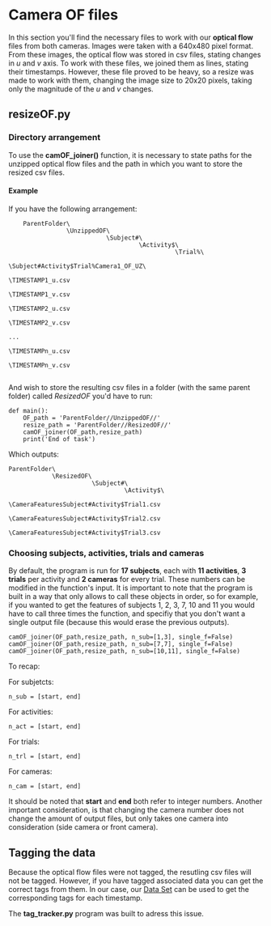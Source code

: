 # Camera OF files


In this section you'll find the necessary files to work with our **optical flow** files from both cameras. Images were taken with a 640x480 pixel
format. From these images, the optical flow was stored in csv files, stating changes in *u* and *v* axis. To work with these files, we
joined them as lines, stating their timestamps. However, these file proved to be heavy, so a resize was made to work with them, changing 
the image size to 20x20 pixels, taking only the magnitude of the *u* and *v* changes.

## resizeOF.py

### Directory arrangement

To use the **camOF_joiner()** function, it is necessary to state paths for the unzipped optical flow files and the path in which you want to store the resized csv files.


#### Example

If you have the following arrangement:

```
    ParentFolder\
                \UnzippedOF\
                           \Subject#\
                                    \Activity$\
                                              \Trial%\
                                                     \Subject#Activity$Trial%Camera1_OF_UZ\
                                                                                          \TIMESTAMP1_u.csv
                                                                                          \TIMESTAMP1_v.csv
                                                                                          \TIMESTAMP2_u.csv
                                                                                          \TIMESTAMP2_v.csv
                                                                                          ...
                                                                                          \TIMESTAMPn_u.csv
                                                                                          \TIMESTAMPn_v.csv
                                                                                          
```
And wish to store the resulting csv files in a folder (with the same parent folder) called *ResizedOF* you'd have to run:

```
def main():
    OF_path = 'ParentFolder//UnzippedOF//'
    resize_path = 'ParentFolder//ResizedOF//'
    camOF_joiner(OF_path,resize_path)
    print('End of task')
```
  Which outputs:

    ParentFolder\
                \ResizedOF\
                           \Subject#\
                                    \Activity$\
                                              \CameraFeaturesSubject#Activity$Trial1.csv
                                              \CameraFeaturesSubject#Activity$Trial2.csv
                                              \CameraFeaturesSubject#Activity$Trial3.csv


### Choosing subjects, activities, trials and cameras

By default, the program is run for **17 subjects**, each with **11 activities**, **3 trials** per activity and **2 cameras** for every trial. These numbers can be modified in the function's input. It is important to note that the program is built in a way that only allows to call these objects in order, so for example, if you wanted to get the features of subjects 1, 2, 3, 7, 10 and 11 you would have to call three times the function, and specifiy that you don't want a single output file (because this would erase the previous outputs).


    camOF_joiner(OF_path,resize_path, n_sub=[1,3], single_f=False)
    camOF_joiner(OF_path,resize_path, n_sub=[7,7], single_f=False)
    camOF_joiner(OF_path,resize_path, n_sub=[10,11], single_f=False)
    

To recap:


  For subjetcts:
  
    n_sub = [start, end] 


  For activities:
  
    n_act = [start, end]


  For trials:
  
    n_trl = [start, end]
    
    
  For cameras:
  
    n_cam = [start, end]

It should be noted that **start** and **end** both refer to integer numbers. Another important consideration, is that changing the camera number does not change the amount of output files, but only takes one camera into consideration (side camera or front camera).

## Tagging the data

Because the optical flow files were not tagged, the resutling csv files will not be tagged. However, if you have tagged associated data you can get the correct tags from them. In our case, our [Data Set](https://drive.google.com/file/d/1JBGU5W2uq9rl8h7bJNt2lN4SjfZnFxmQ/view) can be used to get the corresponding tags for each timestamp.

The **tag_tracker.py** program was built to adress this issue.



